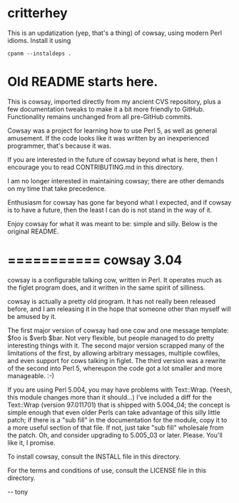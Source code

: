 # critterhey

This is an updatization (yep, that's a thing) of cowsay, using
modern Perl idioms. Install it using

	cpanm --instaldeps .
	

# Old README starts here.

This is cowsay, imported directly from my ancient CVS repository,
plus a few documentation tweaks to make it a bit more friendly to
GitHub.  Functionality remains unchanged from all pre-GitHub commits.

Cowsay was a project for learning how to use Perl 5, as well as
general amusement.  If the code looks like it was written by an
inexperienced programmer, that's because it was.

If you are interested in the future of cowsay beyond what is here,
then I encourage you to read CONTRIBUTING.md in this directory.

I am no longer interested in maintaining cowsay; there are other
demands on my time that take precedence.

Enthusiasm for cowsay has gone far beyond what I expected, and if
cowsay is to have a future, then the least I can do is not stand
in the way of it.

Enjoy cowsay for what it was meant to be: simple and silly. Below is
the original README.

===========
cowsay 3.04
===========

cowsay is a configurable talking cow, written in Perl.  It operates
much as the figlet program does, and it written in the same spirit
of silliness.

cowsay is actually a pretty old program.  It has not really been
released before, and I am releasing it in the hope that someone
other than myself will be amused by it. 

The first major version of cowsay had one cow and one message
template: $foo is $verb $bar.  Not very flexible, but people managed
to do pretty interesting things with it.  The second major version
scrapped many of the limitations of the first, by allowing arbitrary
messages, multiple cowfiles, and even support for cows talking in
figlet.  The third version was a rewrite of the second into Perl
5, whereupon the code got a lot smaller and more manageable. :-)

If you are using Perl 5.004, you may have problems with Text::Wrap.
(Yeesh, this module changes more than it should...)  I've included
a diff for the Text::Wrap (version 97.011701) that is shipped with
5.004_04; the concept is simple enough that even older Perls can
take advantage of this silly little patch; if there is a "sub fill"
in the documentation for the module, copy it to a more useful
section of that file.  If not, just take "sub fill" wholesale from
the patch.  Oh, and consider upgrading to 5.005_03 or later.
Please.  You'll like it, I promise.

To install cowsay, consult the INSTALL file in this directory.

For the terms and conditions of use, consult the LICENSE file in
this directory.

-- tony
